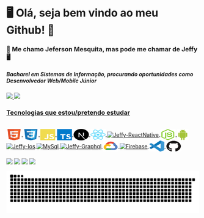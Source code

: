 # :desktop_computer: Olá, seja bem vindo ao meu Github! :hugs:
### :hugs: Me chamo Jeferson Mesquita, mas pode me chamar de Jeffy :desktop_computer:
##### Bacharel em Sistemas de Informação, procurando oportunidades como Desenvolvedor Web/Mobile Júnior
<div>
  <a href="https://github.com/jeffymesquita">
  <img height="180em" src="https://github-readme-stats.vercel.app/api?username=jeffymesquita&show_icons=true&theme=react&include_all_commits=true&count_private=true"/>
  <img height="180em" src="https://github-readme-stats.vercel.app/api/top-langs/?username=jeffymesquita&layout=compact&langs_count=16&theme=react"/>
</div>
  
### Tecnologias que estou/pretendo estudar
  
<div style="display: inline_block" ><br>
  <div style="ackground-color: rgba(255,255,255,0.3)" >
    <img align="center" title="HTML5" alt="Jeffy-HTML" height="30" width="40" src="https://raw.githubusercontent.com/devicons/devicon/master/icons/html5/html5-original.svg">
    <img align="center" title="CSS3" alt="Jeffy-CSS" height="30" width="40" src="https://raw.githubusercontent.com/devicons/devicon/master/icons/css3/css3-original.svg">
    <img align="center" title="JavaScript" alt="Jeffy-Js" height="30" width="40" src="https://raw.githubusercontent.com/devicons/devicon/master/icons/javascript/javascript-plain.svg">
    <img align="center" title="TypeScript" alt="Jeffy-Ts" height="30" width="40" src="https://raw.githubusercontent.com/devicons/devicon/master/icons/typescript/typescript-plain.svg">
    <img align="center" title="NextJs" alt="Jeffy-Next" height="30" width="40" src="https://raw.githubusercontent.com/devicons/devicon/master/icons/nextjs/nextjs-original.svg">
    <img align="center" title="ReactJs" alt="Jeffy-React" height="30" width="40" src="https://raw.githubusercontent.com/devicons/devicon/master/icons/react/react-original.svg"> 
    <img align="center" title="React Native" alt="Jeffy-ReactNative" height="37" width="30" src="https://fei.edu.br/~gwachs/disciplinas/CC4670/slides/Aula05/slides/images/react_native_logo.png"> 
    <img align="center" title="NodeJs" alt="Jeffy-Nodejs" height="30" width="40" src="https://raw.githubusercontent.com/devicons/devicon/master/icons/nodejs/nodejs-original.svg">
    <img align="center" title="Android" alt="Jeffy-Android" height="30" width="30" src="https://raw.githubusercontent.com/devicons/devicon/master/icons/android/android-original.svg">
    <img align="center" title="IOS" alt="Jeffy-Ios" height="30" width="30" src="https://img.icons8.com/ios/452/ios-logo.png">
    <img align="center" title="MySQL" alt="MySql" height="35" width="35" src="https://www.mysql.com/common/logos/logo-mysql-170x115.png"> 
    <img align="center" title="GraphQL" alt="Jeffy-Graphql" height="30" width="30" src="https://miro.medium.com/max/400/1*nP2C50GK4_-ly_R_mq3juQ.png">
    <img align="center" title="Google Cloud" alt="Jeffy-GoogleCloud" height="30" width="40" src="https://raw.githubusercontent.com/devicons/devicon/master/icons/googlecloud/googlecloud-original.svg">
    <img align="center" title="Firebase" alt="Firebase" height="30" width="30" src="https://img.icons8.com/color/452/firebase.png">  
    <img align="center" title="Visual Studio Code" alt="Jeffy-VSCode" height="30" width="40" src="https://raw.githubusercontent.com/devicons/devicon/master/icons/vscode/vscode-original.svg">
    <img align="center" title="GitHub" alt="Jeffy-Github" height="30" width="40" src="https://raw.githubusercontent.com/devicons/devicon/master/icons/github/github-original.svg">
  </div>
</div>
  <br>
<div>   
  <a href="https://instagram.com/jeferson.mesquita" target="_blank"><img src="https://img.shields.io/badge/-Instagram-%23E4405F?style=for-the-badge&logo=instagram&logoColor=white" target="_blank"></a>   
  <a href="https://www.linkedin.com/in/jeferson-mesquita-763bb6b8/ target="_blank"><img src="https://img.shields.io/badge/-LinkedIn-%230077B5?style=for-the-badge&logo=linkedin&logoColor=white" target="_blank"></a> 
  <a href = "mailto:jefejefe274227@gmail.com"><img src="https://img.shields.io/badge/-Gmail-%23333?style=for-the-badge&logo=gmail&logoColor=white" target="_blank"></a>
<a href = "mailto:je_2742@hotmail.com"><img src="https://img.shields.io/badge/-Outlook-%23333?style=for-the-badge&logo=outlook&logoColor=white" target="_blank"></a>

  ![Snake animation](https://github.com/jeffymesquita/jeffymesquita/blob/output/github-contribution-grid-snake.svg)

</div>
